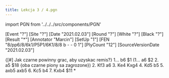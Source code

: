 ```yaml
---
title: Lekcja 3 / 4.pgn
---
```


import PGN from '../../../src/components/PGN'

<PGN>
﻿[Event "?"]
[Site "?"]
[Date "2021.02.03"]
[Round "?"]
[White "?"]
[Black "?"]
[Result "*"]
[Annotator "Marcin"]
[SetUp "1"]
[FEN "8/pp6/8/6k1/P5P1/6K1/8/8 b - - 0 1"]
[PlyCount "12"]
[SourceVersionDate "2021.02.03"]

 {[#] Jak czarne powinny grac, aby uzyskac remis?} 1... b6 $1 (1... a6 $2 2. a5 $18 {oba czarne piony sa zagrozone}) 2. Kf3 a6 3. Ke4 Kxg4 4. Kd5 b5 5. axb5 axb5 6. Kc5 b4 7. Kxb4 $11 *


</PGN>
